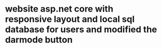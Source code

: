 # website asp.net core with responsive layout and local sql database for users and modified the darmode button
